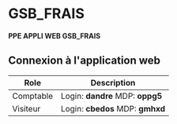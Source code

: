 # GSB_FRAIS

#### PPE APPLI WEB GSB_FRAIS


## Connexion à l'application web 

| Role | Description |
| ------ | ----------- |
| Comptable | Login: **dandre**    MDP: **oppg5** |
| Visiteur | Login: **cbedos**   MDP:  **gmhxd** |
